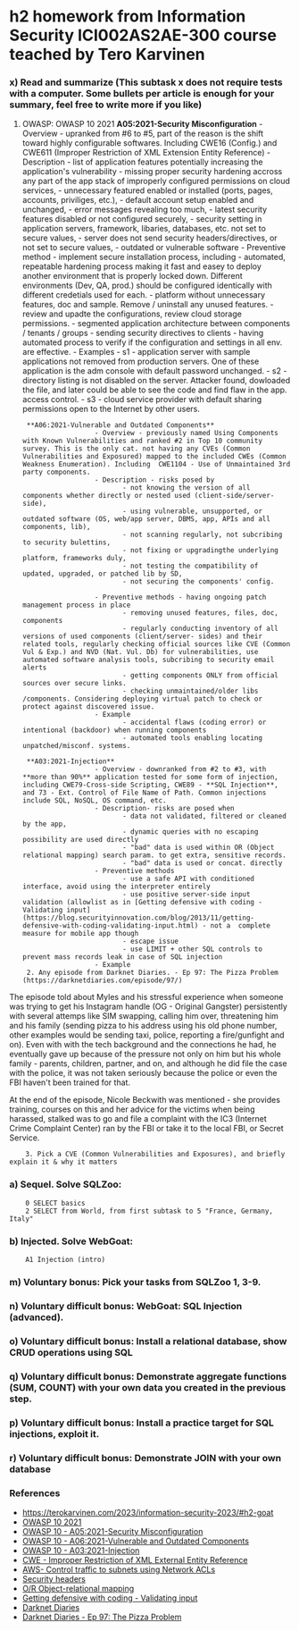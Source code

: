 # h2 homework from Information Security ICI002AS2AE-300 course teached by Tero Karvinen
### x) Read and summarize (This subtask x does not require tests with a computer. Some bullets per article is enough for your summary, feel free to write more if you like)

1. OWASP: OWASP 10 2021
        **A05:2021-Security Misconfiguration**
        -       Overview - upranked from #6 to #5, part of the reason is the shift toward highly configurable softwares. Including CWE16 (Config.) and CWE611 (Improper Restriction of XML Extension Entity Reference)
                        - Description - list of application features potentially increasing the application's vulnerability 
                                - missing proper security hardening accross any part of the app stack of improperly configured permissions on cloud services,
                                - unnecessary featured enabled or installed (ports, pages, accounts, priviliges, etc.),
                                - default account setup enabled and unchanged, 
                                - error messages revealing too much,
                                - latest security features disabled or not configured securely,
                                - security setting in application servers, framework, libaries, databases, etc. not set to secure values,
                                - server does not send security headers/directives, or not set to secure values, 
                                - outdated or vulnerable software 
                        - Preventive method - implement secure installation process, including
                                - automated, repeatable hardening process making it fast and easey to deploy another environment that is properly locked down. Different environments (Dev, QA, prod.) should be configured identically with different credetials used for each. 
                                - platform without unnecessary features, doc and sample. Remove / uninstall any unused features. 
                                - review and upadte the configurations, review cloud storage permissions. 
                                - segmented application architecture between components / tenants / groups 
                                - sending security directives to clients 
                                - having automated process to verify if the configuration and settings in all env. are effective. 
                        - Examples
                        - s1 - application server with sample applications not removed from production servers. One of these application is the adm console with default password unchanged.
                        - s2 - directory listing is not disabled on the server. Attacker found, dowloaded the file, and later could be able to see the code and find flaw in the app. access control. 
                        - s3 - cloud service provider with default sharing permissions open to the Internet by other users. 
                       
        **A06:2021-Vulnerable and Outdated Components**
                         - Overview - previously named Using Components with Known Vulnerabilities and ranked #2 in Top 10 community survey. This is the only cat. not having any CVEs (Common Vulnerabilities and Exposured) mapped to the included CWEs (Common Weakness Enumeration). Including  CWE1104 - Use of Unmaintained 3rd party components. 
                         - Description - risks posed by
                                - not knowing the version of all components whether directly or nested used (client-side/server-side),  
                                - using vulnerable, unsupported, or outdated software (OS, web/app server, DBMS, app, APIs and all components, lib), 
                                - not scanning regularly, not subcribing to security bulettins, 
                                - not fixing or upgradingthe underlying platform, frameworks duly,
                                - not testing the compatibility of updated, upgraded, or patched lib by SD, 
                                - not securing the components' config. 
                            
                         - Preventive methods - having ongoing patch management process in place
                                - removing unused features, files, doc, components
                                - regularly conducting inventory of all versions of used components (client/server- sides) and their related tools, regularly checking official sources like CVE (Common Vul & Exp.) and NVD (Nat. Vul. Db) for vulnerabilities, use automated software analysis tools, subcribing to security email alerts 
                                - getting components ONLY from official sources over secure links. 
                                - checking unmaintained/older libs /components. Considering deploying virtual patch to check or protect against discovered issue. 
                         - Example
                                - accidental flaws (coding error) or intentional (backdoor) when running components
                                - automated tools enabling locating unpatched/misconf. systems. 
             
        **A03:2021-Injection** 
                         - Overview - downranked from #2 to #3, with **more than 90%** application tested for some form of injection, including CWE79-Cross-side Scripting, CWE89 - **SQL Injection**, and 73 - Ext. Control of File Name of Path. Common injections include SQL, NoSQL, OS command, etc. 
                         - Description- risks are posed when 
                                - data not validated, filtered or cleaned by the app,
                                - dynamic queries with no escaping possibility are used directly
                                - "bad" data is used within OR (Object relational mapping) search param. to get extra, sensitive records. 
                                - "bad" data is used or concat. directly                         
                         - Preventive methods
                                - use a safe API with conditioned interface, avoid using the interpreter entirely
                                - use positive server-side input validation (allowlist as in [Getting defensive with coding - Validating input](https://blog.securityinnovation.com/blog/2013/11/getting-defensive-with-coding-validating-input.html) - not a  complete measure for mobile app though
                                - escape issue 
                                - use LIMIT + other SQL controls to prevent mass records leak in case of SQL injection
                         - Example 
        2. Any episode from Darknet Diaries. - Ep 97: The Pizza Problem (https://darknetdiaries.com/episode/97/)

The episode told about Myles and his stressful experience when someone was trying to get his Instagram handle (OG - Original Gangster) persistently with several attemps like SIM swapping, calling him over, threatening him and his family (sending pizza to his address using his old phone number, other examples would be sending taxi, police, reporting a fire/gunfight and on). Even with with the tech background and the connections he had, he eventually gave up because of the pressure not only on him but his whole family - parents, children, partner, and on, and although he did file the case with the police, it was not taken seriously because the police or even the FBI haven't been trained for that. 

At the end of the episode, Nicole Beckwith was mentioned - she provides training, courses on this and her advice for the victims when being harassed, stalked was to go and file a complaint with the IC3 (Internet Crime Complaint Center) ran by the FBI or take it to the local FBI, or Secret Service.
                
        3. Pick a CVE (Common Vulnerabilities and Exposures), and briefly explain it & why it matters
### a) Sequel. Solve SQLZoo:
        0 SELECT basics
        2 SELECT from World, from first subtask to 5 "France, Germany, Italy"
### b) Injected. Solve WebGoat:
        A1 Injection (intro)
### m) Voluntary bonus: Pick your tasks from SQLZoo 1, 3-9.
### n) Voluntary difficult bonus: WebGoat: SQL Injection (advanced).
### o) Voluntary difficult bonus: Install a relational database, show CRUD operations using SQL
### q) Voluntary difficult bonus: Demonstrate aggregate functions (SUM, COUNT) with your own data you created in the previous step.
### p) Voluntary difficult bonus: Install a practice target for SQL injections, exploit it.
### r) Voluntary difficult bonus: Demonstrate JOIN with your own database


### References
* https://terokarvinen.com/2023/information-security-2023/#h2-goat
* [OWASP 10 2021](https://owasp.org/Top10/)
* [OWASP 10 - A05:2021-Security Misconfiguration](https://owasp.org/Top10/A05_2021-Security_Misconfiguration/)
* [OWASP 10 - A06:2021-Vulnerable and Outdated Components](https://owasp.org/Top10/A06_2021-Vulnerable_and_Outdated_Components/)
* [OWASP 10 - A03:2021-Injection](https://owasp.org/Top10/A03_2021-Injection/)
* [CWE - Improper Restriction of XML External Entity Reference](https://cwe.mitre.org/data/definitions/611.html)
* [AWS- Control traffic to subnets using Network ACLs](https://docs.aws.amazon.com/vpc/latest/userguide/vpc-network-acls.html)
* [Security headers](https://securityheaders.com/)
* [O/R Object-relational mapping](https://en.wikipedia.org/wiki/Object%E2%80%93relational_mapping) 
* [Getting defensive with coding - Validating input](https://blog.securityinnovation.com/blog/2013/11/getting-defensive-with-coding-validating-input.html) 
* [Darknet Diaries](https://darknetdiaries.com/)
* [Darknet Diaries - Ep 97: The Pizza Problem](https://darknetdiaries.com/episode/97/)
